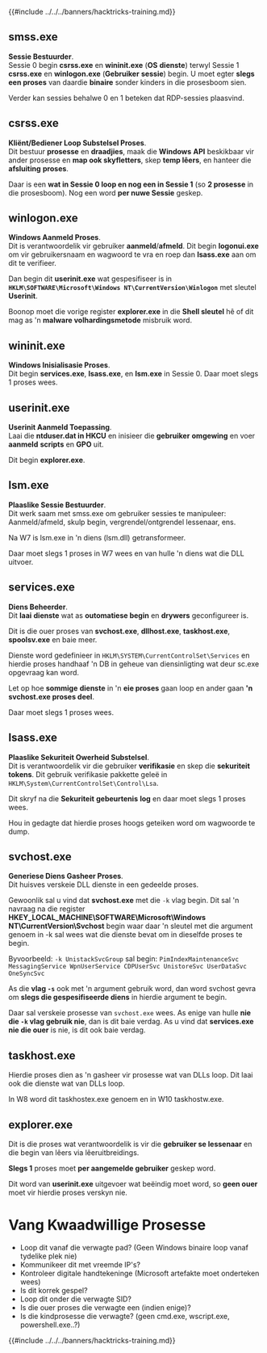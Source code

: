 {{#include ../../../banners/hacktricks-training.md}}

## smss.exe

**Sessie Bestuurder**.\
Sessie 0 begin **csrss.exe** en **wininit.exe** (**OS** **dienste**) terwyl Sessie 1 **csrss.exe** en **winlogon.exe** (**Gebruiker** **sessie**) begin. U moet egter **slegs een proses** van daardie **binaire** sonder kinders in die prosesboom sien.

Verder kan sessies behalwe 0 en 1 beteken dat RDP-sessies plaasvind.

## csrss.exe

**Kliënt/Bediener Loop Substelsel Proses**.\
Dit bestuur **prosesse** en **draadjies**, maak die **Windows** **API** beskikbaar vir ander prosesse en **map ook skyfletters**, skep **temp lêers**, en hanteer die **afsluiting** **proses**.

Daar is een **wat in Sessie 0 loop en nog een in Sessie 1** (so **2 prosesse** in die prosesboom). Nog een word **per nuwe Sessie** geskep.

## winlogon.exe

**Windows Aanmeld Proses**.\
Dit is verantwoordelik vir gebruiker **aanmeld**/**afmeld**. Dit begin **logonui.exe** om vir gebruikersnaam en wagwoord te vra en roep dan **lsass.exe** aan om dit te verifieer.

Dan begin dit **userinit.exe** wat gespesifiseer is in **`HKLM\SOFTWARE\Microsoft\Windows NT\CurrentVersion\Winlogon`** met sleutel **Userinit**.

Boonop moet die vorige register **explorer.exe** in die **Shell sleutel** hê of dit mag as 'n **malware volhardingsmetode** misbruik word.

## wininit.exe

**Windows Inisialisasie Proses**. \
Dit begin **services.exe**, **lsass.exe**, en **lsm.exe** in Sessie 0. Daar moet slegs 1 proses wees.

## userinit.exe

**Userinit Aanmeld Toepassing**.\
Laai die **ntduser.dat in HKCU** en inisieer die **gebruiker** **omgewing** en voer **aanmeld** **scripts** en **GPO** uit.

Dit begin **explorer.exe**.

## lsm.exe

**Plaaslike Sessie Bestuurder**.\
Dit werk saam met smss.exe om gebruiker sessies te manipuleer: Aanmeld/afmeld, skulp begin, vergrendel/ontgrendel lessenaar, ens.

Na W7 is lsm.exe in 'n diens (lsm.dll) getransformeer.

Daar moet slegs 1 proses in W7 wees en van hulle 'n diens wat die DLL uitvoer.

## services.exe

**Diens Beheerder**.\
Dit **laai** **dienste** wat as **outomatiese begin** en **drywers** geconfigureer is.

Dit is die ouer proses van **svchost.exe**, **dllhost.exe**, **taskhost.exe**, **spoolsv.exe** en baie meer.

Dienste word gedefinieer in `HKLM\SYSTEM\CurrentControlSet\Services` en hierdie proses handhaaf 'n DB in geheue van diensinligting wat deur sc.exe opgevraag kan word.

Let op hoe **sommige** **dienste** in 'n **eie proses** gaan loop en ander gaan **'n svchost.exe proses deel**.

Daar moet slegs 1 proses wees.

## lsass.exe

**Plaaslike Sekuriteit Owerheid Substelsel**.\
Dit is verantwoordelik vir die gebruiker **verifikasie** en skep die **sekuriteit** **tokens**. Dit gebruik verifikasie pakkette geleë in `HKLM\System\CurrentControlSet\Control\Lsa`.

Dit skryf na die **Sekuriteit** **gebeurtenis** **log** en daar moet slegs 1 proses wees.

Hou in gedagte dat hierdie proses hoogs geteiken word om wagwoorde te dump.

## svchost.exe

**Generiese Diens Gasheer Proses**.\
Dit huisves verskeie DLL dienste in een gedeelde proses.

Gewoonlik sal u vind dat **svchost.exe** met die `-k` vlag begin. Dit sal 'n navraag na die register **HKEY_LOCAL_MACHINE\SOFTWARE\Microsoft\Windows NT\CurrentVersion\Svchost** begin waar daar 'n sleutel met die argument genoem in -k sal wees wat die dienste bevat om in dieselfde proses te begin.

Byvoorbeeld: `-k UnistackSvcGroup` sal begin: `PimIndexMaintenanceSvc MessagingService WpnUserService CDPUserSvc UnistoreSvc UserDataSvc OneSyncSvc`

As die **vlag `-s`** ook met 'n argument gebruik word, dan word svchost gevra om **slegs die gespesifiseerde diens** in hierdie argument te begin.

Daar sal verskeie prosesse van `svchost.exe` wees. As enige van hulle **nie die `-k` vlag gebruik nie**, dan is dit baie verdag. As u vind dat **services.exe nie die ouer** is nie, is dit ook baie verdag.

## taskhost.exe

Hierdie proses dien as 'n gasheer vir prosesse wat van DLLs loop. Dit laai ook die dienste wat van DLLs loop.

In W8 word dit taskhostex.exe genoem en in W10 taskhostw.exe.

## explorer.exe

Dit is die proses wat verantwoordelik is vir die **gebruiker se lessenaar** en die begin van lêers via lêeruitbreidings.

**Slegs 1** proses moet **per aangemelde gebruiker** geskep word.

Dit word van **userinit.exe** uitgevoer wat beëindig moet word, so **geen ouer** moet vir hierdie proses verskyn nie.

# Vang Kwaadwillige Prosesse

- Loop dit vanaf die verwagte pad? (Geen Windows binaire loop vanaf tydelike plek nie)
- Kommunikeer dit met vreemde IP's?
- Kontroleer digitale handtekeninge (Microsoft artefakte moet onderteken wees)
- Is dit korrek gespel?
- Loop dit onder die verwagte SID?
- Is die ouer proses die verwagte een (indien enige)?
- Is die kindprosesse die verwagte? (geen cmd.exe, wscript.exe, powershell.exe..?)

{{#include ../../../banners/hacktricks-training.md}}
